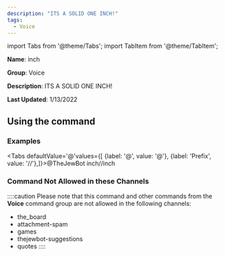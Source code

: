 ```yaml
---
description: "ITS A SOLID ONE INCH!"
tags:
  - Voice
---
```

import Tabs from '@theme/Tabs';
import TabItem from '@theme/TabItem';

**Name**: inch

**Group**: Voice

**Description**: ITS A SOLID ONE INCH!

**Last Updated**: 1/13/2022

## Using the command

### Examples
<Tabs defaultValue='@'values={[ {label: '@', value: '@'}, {label: 'Prefix', value: '//'},]}><TabItem value='@'>@TheJewBot inch</TabItem><TabItem value='//'>//inch</TabItem></Tabs>

### Command Not Allowed in these Channels
::::caution Please note that this command and other commands from the **Voice** command group are not allowed in the following channels:
- the_board
- attachment-spam
- games
- thejewbot-suggestions
- quotes
::::
